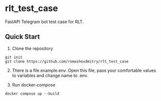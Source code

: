 # rlt_test_case

FastAPI Telegram bot test case for RLT. 

## Quick Start

1. Clone the repository

```
git init
git clone https://github.com/romashovdmitry/rlt_test_case
```

2. There is a file example.env. Open this file, pass your comfortable values to variables and change name to .env.

3. Run docker-compose 

```
docker compose up --build
```
